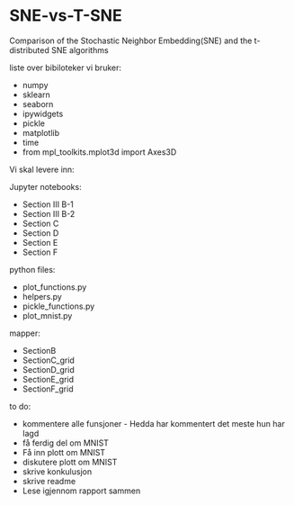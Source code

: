 # SNE-vs-T-SNE
Comparison of the Stochastic Neighbor Embedding(SNE) and the t-distributed SNE algorithms

liste over bibiloteker vi bruker: 
- numpy
- sklearn
- seaborn
- ipywidgets
- pickle
- matplotlib
- time 
- from mpl_toolkits.mplot3d import Axes3D

Vi skal levere inn: 

Jupyter notebooks: 

- Section III B-1
- Section III B-2
- Section C
- Section D
- Section E
- Section F

python files: 

- plot_functions.py
- helpers.py
- pickle_functions.py
- plot_mnist.py

mapper: 
- SectionB
- SectionC_grid
- SectionD_grid
- SectionE_grid
- SectionF_grid


to do: 
- kommentere alle funsjoner
      - Hedda har kommentert det meste hun har lagd
- få ferdig del om MNIST
- Få inn plott om MNIST
- diskutere plott om MNIST
- skrive konkulusjon
- skrive readme
- Lese igjennom rapport sammen 

